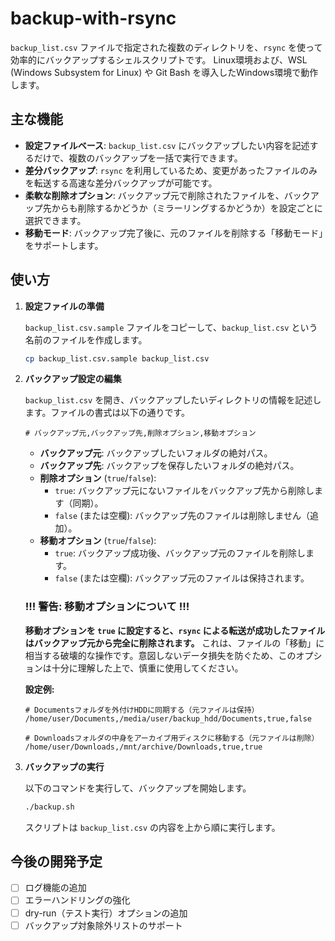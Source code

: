 # backup-with-rsync

`backup_list.csv` ファイルで指定された複数のディレクトリを、`rsync` を使って効率的にバックアップするシェルスクリプトです。
Linux環境および、WSL (Windows Subsystem for Linux) や Git Bash を導入したWindows環境で動作します。

## 主な機能

- **設定ファイルベース**: `backup_list.csv` にバックアップしたい内容を記述するだけで、複数のバックアップを一括で実行できます。
- **差分バックアップ**: `rsync` を利用しているため、変更があったファイルのみを転送する高速な差分バックアップが可能です。
- **柔軟な削除オプション**: バックアップ元で削除されたファイルを、バックアップ先からも削除するかどうか（ミラーリングするかどうか）を設定ごとに選択できます。
- **移動モード**: バックアップ完了後に、元のファイルを削除する「移動モード」をサポートします。

## 使い方

1. **設定ファイルの準備**

   `backup_list.csv.sample` ファイルをコピーして、`backup_list.csv` という名前のファイルを作成します。

   ```bash
   cp backup_list.csv.sample backup_list.csv
   ```

2. **バックアップ設定の編集**

   `backup_list.csv` を開き、バックアップしたいディレクトリの情報を記述します。ファイルの書式は以下の通りです。

   ```csv
   # バックアップ元,バックアップ先,削除オプション,移動オプション
   ```

   - **バックアップ元**: バックアップしたいフォルダの絶対パス。
   - **バックアップ先**: バックアップを保存したいフォルダの絶対パス。
   - **削除オプション** (`true`/`false`):
     - `true`: バックアップ元にないファイルをバックアップ先から削除します（同期）。
     - `false` (または空欄): バックアップ先のファイルは削除しません（追加）。
   - **移動オプション** (`true`/`false`):
     - `true`: バックアップ成功後、バックアップ元のファイルを削除します。
     - `false` (または空欄): バックアップ元のファイルは保持されます。

   ### !!! 警告: 移動オプションについて !!!

   **移動オプションを `true` に設定すると、`rsync` による転送が成功したファイルはバックアップ元から完全に削除されます。** これは、ファイルの「移動」に相当する破壊的な操作です。意図しないデータ損失を防ぐため、このオプションは十分に理解した上で、慎重に使用してください。

   **設定例:**
   ```csv
   # Documentsフォルダを外付けHDDに同期する（元ファイルは保持）
   /home/user/Documents,/media/user/backup_hdd/Documents,true,false

   # Downloadsフォルダの中身をアーカイブ用ディスクに移動する（元ファイルは削除）
   /home/user/Downloads,/mnt/archive/Downloads,true,true
   ```

3. **バックアップの実行**

   以下のコマンドを実行して、バックアップを開始します。

   ```bash
   ./backup.sh
   ```

   スクリプトは `backup_list.csv` の内容を上から順に実行します。

## 今後の開発予定

- [ ] ログ機能の追加
- [ ] エラーハンドリングの強化
- [ ] dry-run（テスト実行）オプションの追加
- [ ] バックアップ対象除外リストのサポート
